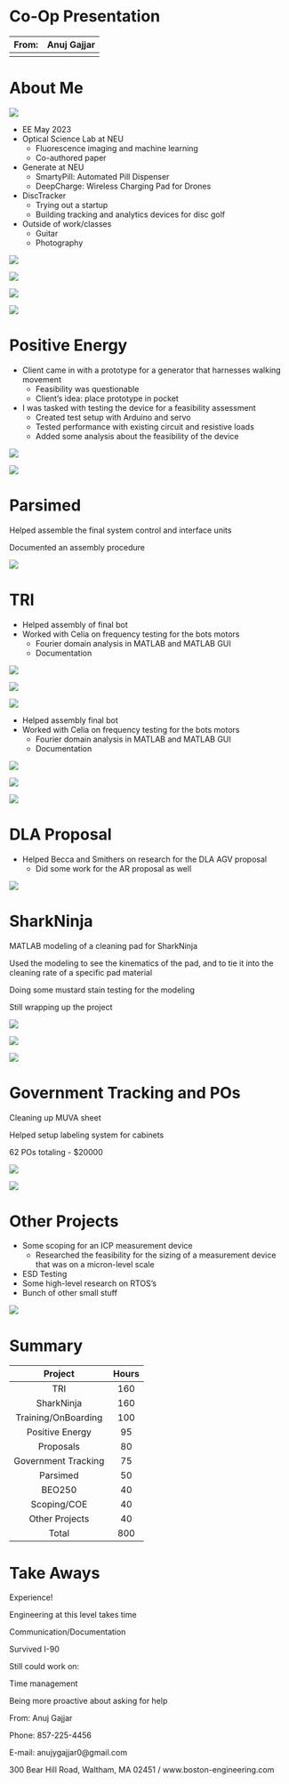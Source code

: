 # Co-Op Presentation

|  From: | Anuj Gajjar |
| :-: | :-: |
|  |  |

# About Me

![](img/Co-Op%20Presentation0.png)

* EE May 2023
* Optical Science Lab at NEU
  * Fluorescence imaging and machine learning
  * Co\-authored paper
* Generate at NEU
  * SmartyPill: Automated Pill Dispenser
  * DeepCharge: Wireless Charging Pad for Drones
* DiscTracker
  * Trying out a startup
  * Building tracking and analytics devices for disc golf
* Outside of work/classes
  * Guitar
  * Photography

![](img/Co-Op%20Presentation1.png)

![](img/Co-Op%20Presentation2.png)

![](img/Co-Op%20Presentation3.jpg)

![](img/Co-Op%20Presentation4.jpg)

# Positive Energy

* Client came in with a prototype for a generator that harnesses walking movement
  * Feasibility was questionable
  * Client’s idea: place prototype in pocket
* I was tasked with testing the device for a feasibility assessment
  * Created test setup with Arduino and servo
  * Tested performance with existing circuit and resistive loads
  * Added some analysis about the feasibility of the device

![](img/Co-Op%20Presentation5.jpg)

![](img/Co-Op%20Presentation6.jpg)

# Parsimed

Helped assemble the final system control and interface units

Documented an assembly procedure

![](img/Co-Op%20Presentation7.jpg)

# TRI

* Helped assembly of final bot
* Worked with Celia on frequency testing for the bots motors
  * Fourier domain analysis in MATLAB and MATLAB GUI
  * Documentation

![](img/Co-Op%20Presentation8.jpg)

![](img/Co-Op%20Presentation9.jpg)

![](img/Co-Op%20Presentation10.jpg)

* Helped assembly final bot
* Worked with Celia on frequency testing for the bots motors
  * Fourier domain analysis in MATLAB and MATLAB GUI
  * Documentation

![](img/Co-Op%20Presentation11.png)

![](img/Co-Op%20Presentation12.png)

![](img/Co-Op%20Presentation13.png)

# DLA Proposal

* Helped Becca and Smithers on research for the DLA AGV proposal
  * Did some work for the AR proposal as well

![](img/Co-Op%20Presentation14.png)

# SharkNinja

MATLAB modeling of a cleaning pad for SharkNinja

Used the modeling to see the kinematics of the pad\, and to tie it into the cleaning rate of a specific pad material

Doing some mustard stain testing for the modeling

Still wrapping up the project

![](img/Co-Op%20Presentation15.png)

![](img/Co-Op%20Presentation16.jpg)

![](img/Co-Op%20Presentation17.png)

# Government Tracking and POs

Cleaning up MUVA sheet

Helped setup labeling system for cabinets

62 POs totaling \- $20000

![](img/Co-Op%20Presentation18.png)

![](img/Co-Op%20Presentation19.png)

# Other Projects

* Some scoping for an ICP measurement device
  * Researched the feasibility for the sizing of a measurement device that was on a micron\-level scale
* ESD Testing
* Some high\-level research on RTOS’s
* Bunch of other small stuff

![](img/Co-Op%20Presentation20.png)

# Summary

| Project | Hours |
| :-: | :-: |
| TRI | 160 |
| SharkNinja | 160 |
| Training/OnBoarding | 100 |
| Positive Energy | 95 |
| Proposals | 80 |
| Government Tracking | 75 |
| Parsimed | 50 |
| BEO250 | 40 |
| Scoping/COE | 40 |
| Other Projects | 40 |
| Total | 800 |

# Take Aways

Experience\!

Engineering at this level takes time

Communication/Documentation

Survived I\-90

Still could work on:

Time management

Being more proactive about asking for help

From: Anuj Gajjar

Phone: 857\-225\-4456

E\-mail: anujygajjar0@gmail\.com

300 Bear Hill Road\, Waltham\, MA 02451 / www\.boston\-engineering\.com

